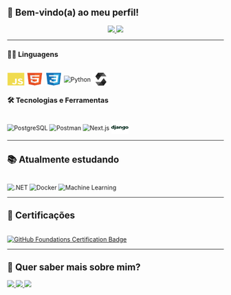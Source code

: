 ## 👋 Bem-vindo(a) ao meu perfil!

<div align="center">
  <a href="https://github.com/acadl-dev">
    <img height="180em" src="https://github-readme-stats.vercel.app/api?username=acadl-dev&show_icons=true&theme=tokyonight&include_all_commits=true&count_private=true"/>
    <img height="180em" src="https://github-readme-stats.vercel.app/api/top-langs/?username=acadl-dev&layout=compact&langs_count=6&theme=tokyonight"/>
  </a>
</div>

---

### 🧑‍💻 Linguagens

<div style="display: inline_block"><br>
  <img align="center" alt="JavaScript" title="JavaScript" height="30" width="40" src="https://raw.githubusercontent.com/devicons/devicon/master/icons/javascript/javascript-plain.svg">
  <img align="center" alt="HTML" title="HTML" height="30" width="40" src="https://raw.githubusercontent.com/devicons/devicon/master/icons/html5/html5-original.svg">
  <img align="center" alt="CSS" title="CSS" height="30" width="40" src="https://raw.githubusercontent.com/devicons/devicon/master/icons/css3/css3-original.svg">
  <img align="center" alt="Python" title="Python" height="30" width="40" src="https://cdn.jsdelivr.net/gh/devicons/devicon@latest/icons/python/python-original.svg" />
  <img align="center" alt="Solidity" title="Solidity" height="30" width="40" src="https://raw.githubusercontent.com/devicons/devicon/master/icons/solidity/solidity-original.svg">
</div>

### 🛠️ Tecnologias e Ferramentas

<div style="display: inline_block"><br>
  <img align="center" alt="PostgreSQL" title="PostgreSQL" height="30" width="40" src="https://cdn.jsdelivr.net/gh/devicons/devicon@latest/icons/postgresql/postgresql-original.svg" />
  <img align="center" alt="Postman" title="Postman" height="30" width="40" src="https://cdn.jsdelivr.net/gh/devicons/devicon@latest/icons/postman/postman-original.svg" />
  <img align="center" alt="Next.js" title="Next.js" height="30" width="40" src="https://cdn.jsdelivr.net/gh/devicons/devicon@latest/icons/nextjs/nextjs-original-wordmark.svg" />
  <img align="center" alt="Django" title="Django" height="30" width="40" src="https://raw.githubusercontent.com/devicons/devicon/master/icons/django/django-plain-wordmark.svg">
</div>

---

## 📚 Atualmente estudando

<div style="display: inline_block"><br>
  <img align="center" alt=".NET" title=".NET" height="30" width="40" src="https://cdn.jsdelivr.net/gh/devicons/devicon/icons/dot-net/dot-net-original.svg" />
  <img align="center" alt="Docker" title="Docker" height="30" width="40" src="https://cdn.jsdelivr.net/gh/devicons/devicon/icons/docker/docker-original.svg" />
  <img align="center" alt="Machine Learning" title="Machine Learning com Python" height="30" width="40" src="https://cdn.jsdelivr.net/gh/devicons/devicon/icons/tensorflow/tensorflow-original.svg" />
</div>

---

## 🏅 Certificações

<div style="display: inline_block"><br>
  <a href="[LINK  DA MINHA BADGE](https://www.credly.com/badges/b2f0752c-a3d2-4ea1-805e-6805caba5e39/public_url)" target="_blank">
    <img src="https://img.shields.io/badge/GitHub%20Foundations%20Certified-121013?style=for-the-badge&logo=github&logoColor=white" alt="GitHub Foundations Certification Badge">
  </a>
</div>

---

## 📱 Quer saber mais sobre mim?

<div>
  <a href="https://instagram.com/ailton.cdl" target="_blank">
    <img src="https://img.shields.io/badge/-Instagram-%23E4405F?style=for-the-badge&logo=instagram&logoColor=white">
  </a>
  <a href="mailto:acadl.dev@outlook.com" target="_blank">
    <img src="https://img.shields.io/badge/-Outlook-%23333?style=for-the-badge&logo=microsoft-outlook&logoColor=white">
  </a>
  <a href="https://www.linkedin.com/in/acadldev" target="_blank">
    <img src="https://img.shields.io/badge/-LinkedIn-%230077B5?style=for-the-badge&logo=linkedin&logoColor=white">
  </a>
</div>
